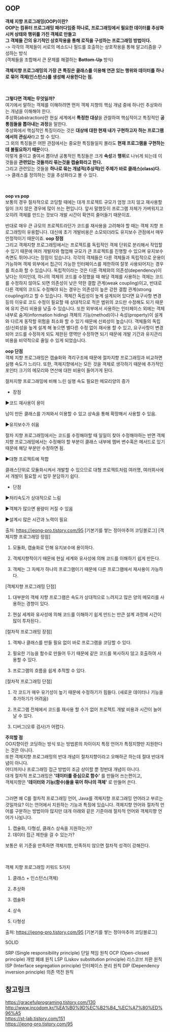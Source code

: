 ## OOP

**객체 지향 프로그래밍(OOP)이란?**<br>
**OOP는 컴퓨터 프로그래밍 패러다임중 하나로, 프로그래밍에서 필요한 데이터를 추상화시켜 상태와 행위를 가진 객체로 만들고<br>
그 객체들 간의 유기적인 상호작용을 통해 로직을 구성하는 프로그래밍 방법이다.**<br>
-> 각각의 객체들이 서로의 메소드나 필드를 호출하는 상호작용을 통해 알고리즘을 구성하는 방식<br>
(객체들을 조합해서 큰 문제를 해결하는 **Bottom-Up** 방식)<br>

**객체지향 프로그래밍의 가장 큰 특징은 클래스를 이용해 연관 있는 행위와 데이터를 하나로 묶어 객체(인스턴스)를 생성해 사용한다는 점.**<br> 
<br>
<br>

**그렇다면 객체는 무엇일까?**<br>
여기에서 말하는 객체를 이해하려면 먼저 객체 지향의 핵심 개념 중에 하나인 추상화라는 개념을 이해해야 한다.<br>
추상화(abstraction)란 현실 세계에서 **특정한 대상**을 관찰하여 핵심적이고 특징적인 **공통점들을 뽑아내는 과정**을 말한다.<br>
추상화에서 핵심적인 특징이라는 것은 **대상에 대한 현재 내가 구현하고자 하는 프로그램에서의 관심사**라고 할 수 있다.<br>
그 외의 특징들은 어떤 관점에서는 중요한 특징들일지 몰라도 **현재 프로그램을 구현하는데 불필요하기 때문**이다.<br>
이렇게 줄이고 줄여서 뽑아낸 공통적인 특징들은 크게 **속성**과 **행위**로 나뉘게 되는데 이것들을 **관련있는 것들끼리 묶는것을 캡슐화라고 한다.**<br> 
그리고 관련있는 것들을 **하나로 묶는 개념적(추상적)인 주체가 바로 클래스(class)다.**<br>
-> 클래스를 정의하는 것을 추상화라고 볼 수 있다.<br>
<br>
<br>

**oop vs pop**<br>
보통의 경우 절차적으로 코딩할 때에는 대개 프로젝트 규모가 엄청 크지 않고 재사용할 일이 크지 않은 경우에 많이 쓰는 편입니다. 앞서 말했듯이 프로그램 자체가 가벼워지고 오히려 객체를 만드는 것보다 개발 시간이 확연히 줄어들기 때문이죠. 

반대로 매우 큰 규모의 프로젝트라던가 코드를 재사용을 고려해야 할 때는 객체 지향 프로그래밍이 유용합니다. 대신에 초기 개발비용은 소모되더라도 유지보수 관점에서 매우 안정적이기 때문이죠.
**oop 장점**<br>
그리고 객체지향 프로그래밍에서는 프로젝트를 독립적인 객체 단위로 분리해서 작업할 수 있기 때문에  여러 개발자와 협업해 규모가 큰 프로젝트를 진행할 수 있으며 유지보수측면도 뛰어나다는 장점이 있습니다.
각각의 객체들은 다른 객체들과 독립적으로 운용이 가능하며 객체 외부에서 접근이 가능한 인터페이스를 제한하여 잘못 사용되어지는 경우를 최소화 할 수 있습니다. 
독립적이라는 것은 다른 객체와의 의존성(dependency)이 낮다는 의미인데,
하나의 객체의 코드를 수정했을 때 해당 객체를 사용하는 객체는 코드를 수정하지 않아도 되면 의존성이 낮은 약한 결합 관계(weak coupling)이고, 반대로 다른 객체의 코드도 수정해야 되는 경우는 의존성이 높은 강한 결합 관계(strong coupling)라고 할 수 있습니다. 
객체간 독립성이 높계 설계되어 있다면 요구사항 변경 등의 이유로 코드 수정이 필요할 때 상대적으로 적은 범위의 코드만 수정해도 되기 때문에 유지 관리 비용을 낮출 수 있습니다. 
또한 외부에서 사용하는 인터페이스 외에는 객체 내부로 숨겨(information hiding) 객체의 기능(method)이나 속성(property)이 설계와 다르게 동작할 위험을 최소화 할 수 있기 때문에 신뢰성이 높습니다. 
객체들의 독립성/신뢰성을 높게 설계 해 놓으면 별다른 수정 없이 재사용 할 수 있고,
요구사항이 변경되어 코드를 수정하게 되도 제한된 영역만 수정하면 되기 때문에 개발 기간과 유지관리 비용을 비약적으로 줄일 수 있게 되었습니다. 

**oop 단점**<br>
객체 지향 프로그래밍은 캡슐화와 격리구조에 때문에 절차지향 프로그래밍과 비교하면 실행 속도가 느리다. 또한, 객체지향에서는 모든 것을 객체로 생각하기 때문에 추가적인 포인터 크기의 메모리와 연산에 대한 비용이 들어가게 된다.

절차지향 프로그래밍에 비해 느린 실행 속도
필요한 메모리양의 증가
- 장점

▶코드 재사용이 용이

남이 만든 클래스를 가져와서 이용할 수 있고 상속을 통해 확장해서 사용할 수 있음.

▶유지보수가 쉬움

절차 지향 프로그래밍에서는 코드를 수정해야할 때 일일이 찾아 수정해야하는 반면 객체 지향 프로그래밍에서는 수정해야 할 부분이 클래스 내부에 멤버 변수혹은 메서드로 있기 때문에 해당 부분만 수정하면 됨. 

▶대형 프로젝트에 적합

클래스단위로 모듈화시켜서 개발할 수 있으므로 대형 프로젝트처럼 여러명, 여러회사에서 개발이 필요할 시 업무 분담하기 쉽다.



- 단점

▶처리속도가 상대적으로 느림

▶객체가 많으면 용량이 커질 수 있음

▶설계시 많은 시간과 노력이 필요



출처: https://jeong-pro.tistory.com/95 [기본기를 쌓는 정아마추어 코딩블로그]
[객체지향 프로그래밍 장점]

1. 모듈화, 캡슐화로 인해 유지보수에 용이하다.

2. 객체지향적이기 때문에 현실 세계와 유사성에 의해 코드를 이해하기 쉽게 만든다.

3. 객체는 그 자체가 하나의 프로그램이기 때문에 다른 프로그램에서 재사용이 가능하다.

 

 

[객체지향 프로그래밍 단점]

1. 대부분의 객체 지향 프로그램은 속도가 상대적으로 느려지고 많은 양의 메모리를 사용하는 경향이 있다.

2. 현실 세계와 유사성에 의해 코드를 이해하기 쉽게 만드는 만큰 설계 과정에 시간이 많이 투자된다..

[절차적 프로그래밍 장점]

1. 객체나 클래스를 만들 필요 없이 바로 프로그램을 코딩할 수 있다.

2. 필요한 기능을 함수로 만들어 두기 때문에 같은 코드를 복사하지 않고 호출하여 사용할 수 있다.

3. 프로그램의 흐름을 쉽게 추적할 수 있다.

 

 

[절차적 프로그래밍 단점]

1. 각 코드가 매우 유기성이 높기 때문에 수정하기가 힘들다. (새로운 데이터나 기능을 추가하기가 어려움)

2. 프로그램 전체에서 코드를 재사용 할 수가 없어 프로젝트 개발 비용과 시간이 늘어날 수 있다.

3. 디버그(오류 검사)가 어렵다.

**주의할 점**<br>
OO지향이란 코딩하는 방식 또는 방법론의 차이이지 특정 언어가 특정지향만 지원한다는 것은 아니다.<br>
또한 객체지향 프로그래밍의 반대 개념이 절차지향이라고 오해하곤 하는데 절대 반대개념이 아니다.<br>
어디까지나 프로그래밍 접근 방법이 조금 상이할 뿐 정반대 개념이 아니다.<br>
대개 절차적 프로그래밍은 **'데이터를 중심으로 함수'** 를 만들어 쓰는편이고,<br>
객체지향은 **'데이터와 기능(함수)들을 묶어 하나의 객체'** 로 만들어 쓴다.<br>
<br>


그러면 왜 C를 절차적 프로그래밍 언어, Java를 객체지향 프로그래밍 언어라고 부르는 것일까요? 이는 언어에서 지원하는 기능과 특징에 있습니다. 객체지향 언어와 절차적 언어를 구분하는 방법이야 많지만 대개 아래와 같은 기준아래 절차적 언어와 객체지향 언어가 나뉩니다.
1. 캡슐화, 다형성, 클래스 상속을 지원하는가?<br>
2. 데이터 접근 제한을 걸 수 있는가?<br>

보통은 위 기준을 만족하면 객체지향, 만족하지 않으면 절차적 성격이 강해진다.<br>
<br>
<br>

객체 지향 프로그래밍 키워드 5가지

1) 클래스 + 인스턴스(객체)

2) 추상화

3) 캡슐화

4) 상속

5) 다형성



출처: https://jeong-pro.tistory.com/95 [기본기를 쌓는 정아마추어 코딩블로그]

SOLID

SRP (Single responsibility principle)  단일 책임 원칙
OCP (Open-closed principle)  개방 폐쇄 원칙
LSP (Liskov substitution principle)  리스코브 치환 원칙
ISP (Interface segregation principle)  인터페이스 분리 원칙
DIP (Dependency inversion principle)  의존 역전 원칙
 

## 참고링크
https://gracefulprograming.tistory.com/130 <br>
http://www.incodom.kr/%EA%B0%9D%EC%B2%B4_%EC%A7%80%ED%96%A5 <br>
https://st-lab.tistory.com/151 <br>
https://jeong-pro.tistory.com/95 <br>
